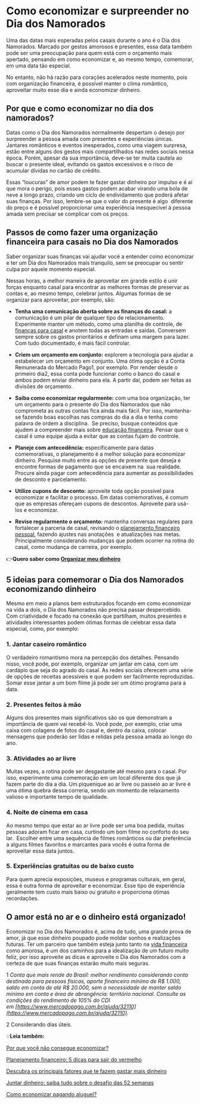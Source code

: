 # Como economizar e surpreender no Dia dos Namorados

Uma das datas mais esperadas pelos casais durante o ano é o Dia dos Namorados. Marcado por gestos amorosos e presentes, essa data também pode ser uma preocupação para quem está com o orçamento mais apertado, pensando em como economizar e, ao mesmo tempo, comemorar, em uma data tão especial.

No entanto, não há razão para corações acelerados neste momento, pois com organização financeira, é possível manter o clima romântico, aproveitar muito esse dia e ainda economizar dinheiro.

## Por que e como economizar no dia dos namorados?

Datas como o Dia dos Namorados normalmente despertam o desejo por surpreender a pessoa amada com presentes e experiências únicas. Jantares românticos e eventos inesperados, como uma viagem surpresa, estão entre alguns dos gestos mais compartilhados nas redes sociais nessa época. Porém, apesar da sua importância, deve-se ter muita cautela ao buscar o presente ideal, evitando os gastos excessivos e o risco de acumular dívidas no cartão de crédito.

Essas “loucuras” de amor podem te fazer gastar dinheiro por impulso e é aí que mora o perigo, pois esses gastos podem acabar virando uma bola de neve a longo prazo, criando um ciclo de endividamento que poderá afetar suas finanças. Por isso, lembre-se que o valor do presente é algo  diferente do preço e é possível proporcionar uma experiência inesquecível à pessoa amada sem precisar se complicar com os preços.

## Passos de como fazer uma organização financeira para casais no Dia dos Namorados

Saber organizar suas finanças vai ajudar você a entender como economizar e ter um Dia dos Namorados mais tranquilo, sem se preocupar ou sentir culpa por aquele momento especial.

Nessas horas, a melhor maneira de aproveitar em grande estilo é unir forças enquanto casal para encontrar as melhores formas de preservar as contas e, ao mesmo tempo, celebrar juntos. Algumas formas de se organizar para aproveitar, por exemplo, são:

- **Tenha uma comunicação aberta sobre as finanças do casal:** a comunicação é um pilar de qualquer tipo de relacionamento. Experimente manter um método, como uma planilha de controle, de [finanças para casal](https://meubolso.mercadopago.com.br/financas-para-casal) e anotem todas as entradas e saídas. Conversem sempre sobre os gastos prioritários e definam uma margem para lazer. Com tudo documentado, é mais fácil controlar. 

- **Criem um orçamento em conjunto:** explorem a tecnologia para ajudar a estabelecer um orçamento em conjunto. Uma ótima opção é a Conta Remunerada do Mercado Pago1, por exemplo. Por render desde o primeiro dia2, essa conta pode funcionar como o banco do casal e ambos podem enviar dinheiro para ela. A partir daí, podem ser feitas as divisões de orçamento.

- **Saiba como economizar regularmente:** com uma boa organização, ter um orçamento para o presente do Dia dos Namorados que não comprometa as outras contas fica ainda mais fácil. Por isso, mantenha-se fazendo boas escolhas nas compras do dia a dia e tenha como palavra de ordem a disciplina.  Se preciso, busque conteúdos que ajudem a compreender mais sobre [educação financeira](https://meubolso.mercadopago.com.br/educacao-financeira-6-dicas-para-ter-controle-do-seu-dinheiro-em-2021). Pensar que o casal é uma equipe ajuda a evitar que as contas fujam do controle.  

- **Planeje com antecedência:** especificamente para datas comemorativas, o planejamento é a melhor solução para economizar dinheiro. Pesquise muito entre as opções de presente que deseja e encontre formas de pagamento que se encaixem na  sua realidade. Procure ainda pagar com antecedência para aumentar as possibilidades de desconto e parcelamento.

- **Utilize cupons de desconto:** aproveite toda opção possível para economizar e facilitar o processo. Em datas comemorativas, é comum que as empresas ofereçam cupons de descontos. Aproveite para usá-los e economizar.

- **Revise regularmente o orçamento:** mantenha conversas regulares para fortalecer a parceria de casal, revisando o [planejamento financeiro pessoal](https://meubolso.mercadopago.com.br/planejamento-financeiro-pessoal-nas-ferias), fazendo ajustes nas anotações  e atualizações nas metas. Principalmente considerando mudanças que podem ocorrer na rotina do casal, como mudança de carreira, por exemplo. 

👉**Quero saber como [Organizar meu dinheiro](https://meubolso.mercadopago.com.br/metas-financeiras-com-o-mercado-pago)**

## 5 ideias para comemorar o Dia dos Namorados economizando dinheiro

Mesmo em meio a planos bem estruturados focando em como economizar na vida a dois, o Dia dos Namorados não precisa passar despercebido. Com criatividade e focado na conexão que partilham, muitos presentes e atividades interessantes podem ótimas formas de celebrar essa data especial, como, por exemplo:

### 1. Jantar caseiro romântico

O verdadeiro romantismo mora na percepção dos detalhes. Pensando nisso, você pode, por exemplo, organizar um jantar em casa, com um cardápio que seja do agrado do casal. As redes sociais oferecem uma série de opções de receitas acessíveis e que podem ser facilmente reproduzidas. Somar esse jantar a um bom filme já pode ser um ótimo programa para a data.

### 2. Presentes feitos à mão

Alguns dos presentes mais significativos são os que demonstram a importância de quem vai recebê-lo. Você pode, por exemplo, criar uma caixa com colagens de fotos do casal e, dentro da caixa, colocar mensagens que poderão ser lidas e relidas pela pessoa amada ao longo do ano.

### 3. Atividades ao ar livre

Muitas vezes, a rotina pode ser desgastante até mesmo para o casal. Por isso, experimente uma comemoração em um local diferente dos que já fazem parte do dia a dia. Um piquenique ao ar livre ou passeio ao ar livre é uma ótima quebra dessa correria, sendo um momento de relaxamento valioso e importante tempo de qualidade.

### 4. Noite de cinema em casa

Ao mesmo tempo que estar ao ar livre pode ser uma boa pedida, muitas pessoas adoram ficar em casa, curtindo um bom filme no conforto do seu lar.  Escolher entre uma sequência de filmes românticos ou dar preferência a alguns filmes favoritos e marcantes para vocês é outra forma de aproveitar essa data juntos.

### 5. Experiências gratuitas ou de baixo custo

Para quem aprecia exposições, museus e programas culturais, em geral, essa é outra forma de aproveitar e economizar. Esse tipo de experiência geralmente tem custo mais baixo ou gratuito e proporciona ótimas recordações.

## O amor está no ar e o dinheiro está organizado!

Economizar no Dia dos Namorados é, acima de tudo, uma grande prova de amor, já que esse dinheiro poupado pode moldar sonhos e realizações futuras. Ter um parceiro que também esteja junto tanto na [vida financeira](https://meubolso.mercadopago.com.br/habitos-que-prejudicam-sua-vida-financeira) como amorosa, é um dos caminhos para a idealização de um futuro muito feliz, por isso aproveite as dicas e aproveite o Dia dos Namorados com a certeza de que suas finanças estarão muito mais seguras.

1 *Conta que mais rende do Brasil: melhor rendimento considerando conta destinada para pessoas físicas, aporte financeiro mínimo de R$ 1.000, saldo em conta de até R$ 20.000, sem a necessidade de manter saldo mínimo em conta e área de abrangência: território nacional. Consulte as condições do rendimento de 105% do CDI em [https://www.mercadopago.com.br/ajuda/32110](https://www.mercadopago.com.br/ajuda/32110).*

2 Considerando dias úteis.

💡**Leia também:**

[Por que você não consegue economizar?](https://meubolso.mercadopago.com.br/por-que-voce-nao-consegue-economizar)

[Planejamento financeiro: 5 dicas para sair do vermelho](https://meubolso.mercadopago.com.br/planejamento-financeiro-para-sair-do-vermelho)

[Descubra os principais fatores que te fazem gastar mais dinheiro](https://meubolso.mercadopago.com.br/gastar-mais-dinheiro)

[Juntar dinheiro: saiba tudo sobre o desafio das 52 semanas](https://meubolso.mercadopago.com.br/desafio-das-52-semanas)

[Como economizar pagando aluguel?](https://meubolso.mercadopago.com.br/como-economizar-pagando-aluguel)